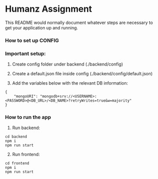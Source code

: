 # Humanz Assignment

This README would normally document whatever steps are necessary to get your application up and running.

### How to set up CONFIG

### Important setup:

1. Create config folder under backend (./backend/config)

2. Create a default.json file inside config (./backend/config/default.json)

3. Add the variables below with the relevant DB information:

```
{
    "mongoURI": "mongodb+srv://<USERNAME>:<PASSWORD>@<DB_URL>/<DB_NAME>?retryWrites=true&w=majority"
}
```

### How to run the app

1. Run backend:

```
cd backend
npm i
npm run start
```

2. Run frontend:

```
cd frontend
npm i
npm run start
```
